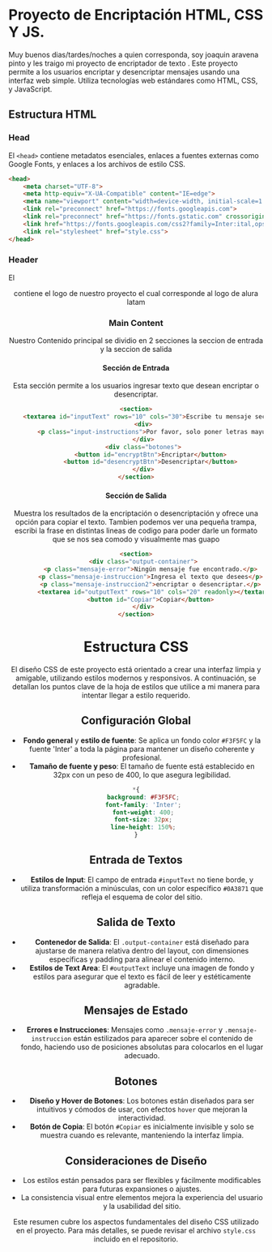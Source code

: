 # Proyecto de Encriptación HTML, CSS Y JS.
Muy buenos dias/tardes/noches a quien corresponda, soy joaquin aravena pinto y les traigo mi proyecto de encriptador de texto .
Este proyecto permite a los usuarios encriptar y desencriptar mensajes usando una interfaz web simple. Utiliza tecnologías web estándares como HTML, CSS, y JavaScript.
## Estructura HTML
### Head
El `<head>` contiene metadatos esenciales, enlaces a fuentes externas como Google Fonts, y enlaces a los archivos de estilo CSS.

```html
<head>
    <meta charset="UTF-8">
    <meta http-equiv="X-UA-Compatible" content="IE=edge">
    <meta name="viewport" content="width=device-width, initial-scale=1.0">
    <link rel="preconnect" href="https://fonts.googleapis.com">
    <link rel="preconnect" href="https://fonts.gstatic.com" crossorigin>
    <link href="https://fonts.googleapis.com/css2?family=Inter:ital,opsz,wght@0,14..32,100..900;1,14..32,100..900&display=swap" rel="stylesheet">
    <link rel="stylesheet" href="style.css"> 
</head>

```
### Header
El <header> contiene el logo de nuestro proyecto el cual corresponde al logo de alura latam
### Main Content
Nuestro Contenido principal se dividio en 2 secciones la seccion de entrada y la seccion de salida
#### Sección de Entrada
Esta sección permite a los usuarios ingresar texto que desean encriptar o desencriptar.
```html
<section>
    <textarea id="inputText" rows="10" cols="30">Escribe tu mensaje secreto :3</textarea>
    <div>
        <p class="input-instructions">Por favor, solo poner letras mayúsculas y minúsculas.</p>
    </div>
    <div class="botones">
        <button id="encryptBtn">Encriptar</button>
        <button id="desencryptBtn">Desencriptar</button>
    </div>
</section>
```
#### Sección de Salida
Muestra los resultados de la encriptación o desencriptación y ofrece una opción para copiar el texto. Tambien podemos ver una pequeña trampa, escribi la frase en distintas lineas de codigo para poder darle un formato que se nos sea comodo y visualmente mas guapo
```html
<section>
    <div class="output-container">
        <p class="mensaje-error">Ningún mensaje fue encontrado.</p>
        <p class="mensaje-instruccion">Ingresa el texto que desees</p>
        <p class="mensaje-instruccion2">encriptar o desencriptar.</p>
        <textarea id="outputText" rows="10" cols="20" readonly></textarea>
        <button id="Copiar">Copiar</button>
    </div>
</section>
```
# Estructura CSS

El diseño CSS de este proyecto está orientado a crear una interfaz limpia y amigable, utilizando estilos modernos y responsivos. A continuación, se detallan los puntos clave de la hoja de estilos que utilice a mi manera para intentar llegar a estilo requerido.

## Configuración Global
- **Fondo general** y **estilo de fuente**: Se aplica un fondo color `#F3F5FC` y la fuente 'Inter' a toda la página para mantener un diseño coherente y profesional.
- **Tamaño de fuente y peso**: El tamaño de fuente está establecido en 32px con un peso de 400, lo que asegura legibilidad.
```css
*{
    background: #F3F5FC;
    font-family: 'Inter';
    font-weight: 400;
    font-size: 32px;
    line-height: 150%;
}
```
## Entrada de Textos
- **Estilos de Input**: El campo de entrada `#inputText` no tiene borde, y utiliza transformación a minúsculas, con un color específico `#0A3871` que refleja el esquema de color del sitio.

## Salida de Texto
- **Contenedor de Salida**: El `.output-container` está diseñado para ajustarse de manera relativa dentro del layout, con dimensiones específicas y padding para alinear el contenido interno.
- **Estilos de Text Area**: El `#outputText` incluye una imagen de fondo y estilos para asegurar que el texto es fácil de leer y estéticamente agradable.

## Mensajes de Estado
- **Errores e Instrucciones**: Mensajes como `.mensaje-error` y `.mensaje-instruccion` están estilizados para aparecer sobre el contenido de fondo, haciendo uso de posiciones absolutas para colocarlos en el lugar adecuado.

## Botones
- **Diseño y Hover de Botones**: Los botones están diseñados para ser intuitivos y cómodos de usar, con efectos `hover` que mejoran la interactividad.
- **Botón de Copia**: El botón `#Copiar` es inicialmente invisible y solo se muestra cuando es relevante, manteniendo la interfaz limpia.

## Consideraciones de Diseño
- Los estilos están pensados para ser flexibles y fácilmente modificables para futuras expansiones o ajustes.
- La consistencia visual entre elementos mejora la experiencia del usuario y la usabilidad del sitio.

Este resumen cubre los aspectos fundamentales del diseño CSS utilizado en el proyecto. Para más detalles, se puede revisar el archivo `style.css` incluido en el repositorio.

